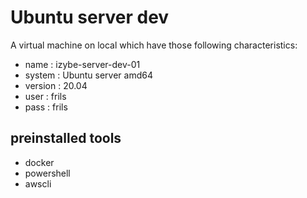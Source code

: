 # Ubuntu server dev
A virtual machine on local which have those following characteristics:
* name : izybe-server-dev-01
* system : Ubuntu server amd64
* version : 20.04
* user : frils
* pass : frils
## preinstalled tools
* docker
* powershell
* awscli
